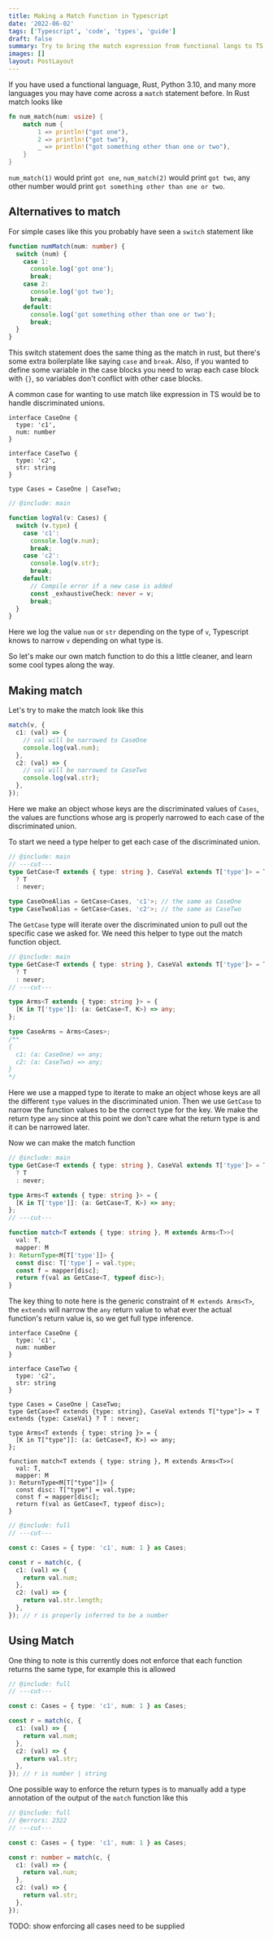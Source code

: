 ```yaml
---
title: Making a Match Function in Typescript
date: '2022-06-02'
tags: ['Typescript', 'code', 'types', 'guide']
draft: false
summary: Try to bring the match expression from functional langs to TS
images: []
layout: PostLayout
---
```


If you have used a functional language, Rust, Python 3.10, and many more languages you may have come across a `match` statement before.
In Rust match looks like

```rust
fn num_match(num: usize) {
    match num {
        1 => println!("got one"),
        2 => println!("got two"),
        _ => println!("got something other than one or two"),
    }
}
```

`num_match(1)` would print `got one`, `num_match(2)` would print `got two`, any other number would print `got something other than one or two`.

## Alternatives to match

For simple cases like this you probably have seen a `switch` statement like

```ts twoslash
function numMatch(num: number) {
  switch (num) {
    case 1:
      console.log('got one');
      break;
    case 2:
      console.log('got two');
      break;
    default:
      console.log('got something other than one or two');
      break;
  }
}
```

This switch statement does the same thing as the match in rust, but there's some extra boilerplate like saying `case` and `break`. Also, if you wanted to define some variable in the case blocks you need to wrap each case block with `{}`, so variables don't conflict with other case blocks.

A common case for wanting to use match like expression in TS would be to handle discriminated unions.

```twoslash include main
interface CaseOne {
  type: 'c1',
  num: number
}

interface CaseTwo {
  type: 'c2',
  str: string
}

type Cases = CaseOne | CaseTwo;
```

```ts twoslash
// @include: main

function logVal(v: Cases) {
  switch (v.type) {
    case 'c1':
      console.log(v.num);
      break;
    case 'c2':
      console.log(v.str);
      break;
    default:
      // Compile error if a new case is added
      const _exhaustiveCheck: never = v;
      break;
  }
}
```

Here we log the value `num` or `str` depending on the type of `v`, Typescript knows to narrow `v` depending on what type is.

So let's make our own match function to do this a little cleaner, and learn some cool types along the way.

## Making match

Let's try to make the match look like this

```typescript
match(v, {
  c1: (val) => {
    // val will be narrowed to CaseOne
    console.log(val.num);
  },
  c2: (val) => {
    // val will be narrowed to CaseTwo
    console.log(val.str);
  },
});
```

Here we make an object whose keys are the discriminated values of `Cases`, the values are functions whose arg is properly narrowed to each case of the discriminated union.

To start we need a type helper to get each case of the discriminated union.

```ts twoslash
// @include: main
// ---cut---
type GetCase<T extends { type: string }, CaseVal extends T['type']> = T extends { type: CaseVal }
  ? T
  : never;

type CaseOneAlias = GetCase<Cases, 'c1'>; // the same as CaseOne
type CaseTwoAlias = GetCase<Cases, 'c2'>; // the same as CaseTwo
```

The `GetCase` type will iterate over the discriminated union to pull out the specific case we asked for.
We need this helper to type out the match function object.

```ts twoslash
// @include: main
type GetCase<T extends { type: string }, CaseVal extends T['type']> = T extends { type: CaseVal }
  ? T
  : never;
// ---cut---

type Arms<T extends { type: string }> = {
  [K in T['type']]: (a: GetCase<T, K>) => any;
};

type CaseArms = Arms<Cases>;
/**
{
  c1: (a: CaseOne) => any;
  c2: (a: CaseTwo) => any;
}
*/
```

Here we use a mapped type to iterate to make an object whose keys are all the different `type` values in the discriminated union. Then we use `GetCase` to narrow the function values to be the correct type for the key. We make the return type `any` since at this point we don't care what the return type is and it can be narrowed later.

Now we can make the match function

```ts twoslash
// @include: main
type GetCase<T extends { type: string }, CaseVal extends T['type']> = T extends { type: CaseVal }
  ? T
  : never;

type Arms<T extends { type: string }> = {
  [K in T['type']]: (a: GetCase<T, K>) => any;
};
// ---cut---

function match<T extends { type: string }, M extends Arms<T>>(
  val: T,
  mapper: M
): ReturnType<M[T['type']]> {
  const disc: T['type'] = val.type;
  const f = mapper[disc];
  return f(val as GetCase<T, typeof disc>);
}
```

The key thing to note here is the generic constraint of `M extends Arms<T>`, the `extends` will narrow the `any` return value to what ever the actual function's return value is, so we get full type inference.

```twoslash include full
interface CaseOne {
  type: 'c1',
  num: number
}

interface CaseTwo {
  type: 'c2',
  str: string
}

type Cases = CaseOne | CaseTwo;
type GetCase<T extends {type: string}, CaseVal extends T["type"]> = T extends {type: CaseVal} ? T : never;

type Arms<T extends { type: string }> = {
  [K in T["type"]]: (a: GetCase<T, K>) => any;
};

function match<T extends { type: string }, M extends Arms<T>>(
  val: T,
  mapper: M
): ReturnType<M[T["type"]]> {
  const disc: T["type"] = val.type;
  const f = mapper[disc];
  return f(val as GetCase<T, typeof disc>);
}
```

```ts twoslash
// @include: full
// ---cut---

const c: Cases = { type: 'c1', num: 1 } as Cases;

const r = match(c, {
  c1: (val) => {
    return val.num;
  },
  c2: (val) => {
    return val.str.length;
  },
}); // r is properly inferred to be a number
```

## Using Match

One thing to note is this currently does not enforce that each function returns the same type, for example this is allowed

```ts twoslash
// @include: full
// ---cut---

const c: Cases = { type: 'c1', num: 1 } as Cases;

const r = match(c, {
  c1: (val) => {
    return val.num;
  },
  c2: (val) => {
    return val.str;
  },
}); // r is number | string
```

One possible way to enforce the return types is to manually add a type annotation of the output of the `match` function like this

```ts twoslash
// @include: full
// @errors: 2322
// ---cut---

const c: Cases = { type: 'c1', num: 1 } as Cases;

const r: number = match(c, {
  c1: (val) => {
    return val.num;
  },
  c2: (val) => {
    return val.str;
  },
});
```

TODO: show enforcing all cases need to be supplied
